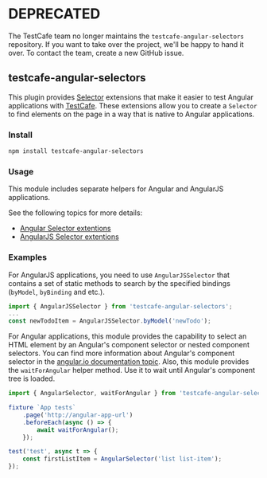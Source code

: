 # DEPRECATED
The TestCafe team no longer maintains the `testcafe-angular-selectors` repository. If you want to take over the project, we'll be happy to hand it over. To contact the team, create a new GitHub issue.

## testcafe-angular-selectors

This plugin provides [Selector](https://devexpress.github.io/testcafe/documentation/test-api/selecting-page-elements/selectors.html) extensions that make it easier to test Angular applications with [TestCafe](https://github.com/DevExpress/testcafe/).
These extensions allow you to create a `Selector` to find elements on the page in a way that is native to Angular applications.

### Install

```sh
npm install testcafe-angular-selectors
```

### Usage

This module includes separate helpers for Angular and AngularJS applications.

See the following topics for more details:

* [Angular Selector extentions](./angular-selector.md)
* [AngularJS Selector extentions](./angularJS-selector.md)

### Examples

For AngularJS applications, you need to use `AngularJSSelector` that contains a set of static methods to search by the specified bindings (`byModel`, `byBinding` and etc.).

```js
import { AngularJSSelector } from 'testcafe-angular-selectors';
...
const newTodoItem = AngularJSSelector.byModel('newTodo');
```

For Angular applications, this module provides the capability to select an HTML element by an Angular's component selector or nested component selectors.
You can find more information about Angular's component selector in the [angular.io documentation topic](https://angular.io/api/core/Component).
Also, this module provides the `waitForAngular` helper method. Use it to wait until Angular's component tree is loaded.

```js
import { AngularSelector, waitForAngular } from 'testcafe-angular-selectors';

fixture `App tests`
    .page('http://angular-app-url')
    .beforeEach(async () => {
        await waitForAngular();
    });

test('test', async t => {
    const firstListItem = AngularSelector('list list-item');
});
```
